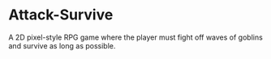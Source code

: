 # Attack-Survive
A 2D pixel-style RPG game where the player must fight off waves of goblins and survive as long as possible.

